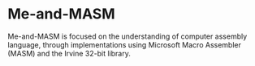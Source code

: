 # Me-and-MASM
Me-and-MASM is focused on the understanding of computer assembly language, through implementations using Microsoft Macro Assembler (MASM) and the Irvine 32-bit library.
